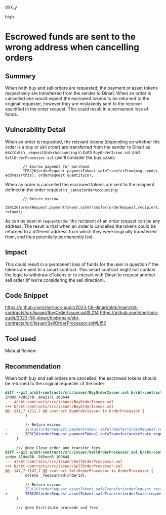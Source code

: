 dirk_y

high

# Escrowed funds are sent to the wrong address when cancelling orders

## Summary
When both buy and sell orders are requested, the payment or asset tokens respectively are transferred from the sender to Dinari. When an order is cancelled one would expect the escrowed tokens to be returned to the original requester, however they are mistakenly sent to the receiver specified in the order request. This could result in a permanent loss of funds.

## Vulnerability Detail
When an order is requested, the relevant tokens (depending on whether the order is a buy or sell order) are transferred from the sender to Dinari as escrow in `_requestOrderAccounting` in both `BuyOrderIssue.sol` and `SellOrderProcessor.sol` (we'll consider the buy case):

```solidity
        // Escrow payment for purchase
        IERC20(orderRequest.paymentToken).safeTransferFrom(msg.sender, address(this), orderRequest.quantityIn);
```

When an order is cancelled the escrowed tokens are sent to the recipient defined in the order request in `_cancelOrderAccounting`:

```solidity
        // Return escrow
        IERC20(orderRequest.paymentToken).safeTransfer(orderRequest.recipient, refund);
```

As can be seen in `requestOrder` the recipient of an order request can be any address. The result is that when an order is cancelled the tokens could be returned to a different address from which they were originally transferred from, and thus potentially permanently lost.

## Impact
This could result in a permanent loss of funds for the user in question if the tokens are sent to a smart contract. This smart contract might not contain the logic to withdraw dTokens or to interact with Dinari to request another sell order (if we're considering the sell direction).

## Code Snippet
https://github.com/sherlock-audit/2023-06-dinari/blob/main/sbt-contracts/src/issuer/BuyOrderIssuer.sol#L214
https://github.com/sherlock-audit/2023-06-dinari/blob/main/sbt-contracts/src/issuer/SellOrderProcessor.sol#L150

## Tool used
Manual Review

## Recommendation
When both buy and sell orders are cancelled, the escrowed tokens should be returned to the original requester of the order:

```diff
diff --git a/sbt-contracts/src/issuer/BuyOrderIssuer.sol b/sbt-contracts/src/issuer/BuyOrderIssuer.sol
index 42dc2c9..a6e3171 100644
--- a/sbt-contracts/src/issuer/BuyOrderIssuer.sol
+++ b/sbt-contracts/src/issuer/BuyOrderIssuer.sol
@@ -211,7 +211,7 @@ contract BuyOrderIssuer is OrderProcessor {
         }
 
         // Return escrow
-        IERC20(orderRequest.paymentToken).safeTransfer(orderRequest.recipient, refund);
+        IERC20(orderRequest.paymentToken).safeTransfer(orderState.requester, refund);
     }
 
     /// @dev Close order and transfer fees
diff --git a/sbt-contracts/src/issuer/SellOrderProcessor.sol b/sbt-contracts/src/issuer/SellOrderProcessor.sol
index 419ed58..595ecd5 100644
--- a/sbt-contracts/src/issuer/SellOrderProcessor.sol
+++ b/sbt-contracts/src/issuer/SellOrderProcessor.sol
@@ -147,7 +147,7 @@ contract SellOrderProcessor is OrderProcessor {
         delete _feesEarned[orderId];
 
         // Return escrow
-        IERC20(orderRequest.assetToken).safeTransfer(orderRequest.recipient, refund);
+        IERC20(orderRequest.assetToken).safeTransfer(orderState.requester, refund);
     }
 
     /// @dev Distribute proceeds and fees
```